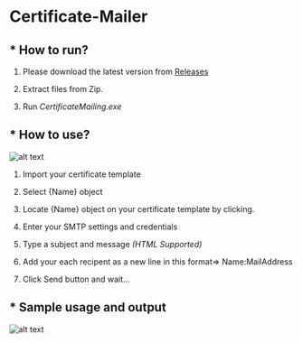 # Certificate-Mailer

## * How to run?
1. Please download the latest version from [Releases](https://github.com/gorkemhacioglu/Certificate-Mailer/releases)

2. Extract files from Zip.

3. Run _CertificateMailing.exe_

## * How to use?
![alt text](https://www.mytwitchbot.com/images/CertificateSteps.jpg)

1. Import your certificate template

2. Select {Name} object

3. Locate {Name} object on your certificate template by clicking.

4. Enter your SMTP settings and credentials

5. Type a subject and message _(HTML Supported)_

6. Add your each recipent as a new line in this format=> Name:MailAddress

7. Click Send button and wait...

## * Sample usage and output
![alt text](https://www.mytwitchbot.com/images/CertificateSampleV0.jpg)
